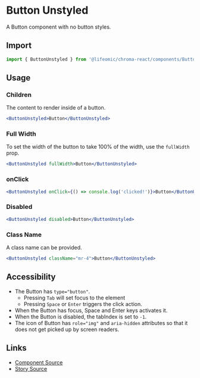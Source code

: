 # Button Unstyled

A Button component with no button styles.

## Import

```js
import { ButtonUnstyled } from '@lifeomic/chroma-react/components/ButtonUnstyled';
```

<!-- STORY -->

## Usage

### Children

The content to render inside of a button.

```jsx
<ButtonUnstyled>Button</ButtonUnstyled>
```

### Full Width

To set the width of the button to take 100% of the width, use the `fullWidth`
prop.

```jsx
<ButtonUnstyled fullWidth>Button</ButtonUnstyled>
```

### onClick

```jsx
<ButtonUnstyled onClick={() => console.log('clicked!')}>Button</ButtonUnstyled>
```

### Disabled

```jsx
<ButtonUnstyled disabled>Button</ButtonUnstyled>
```

### Class Name

A class name can be provided.

```jsx
<ButtonUnstyled className="mr-4">Button</ButtonUnstyled>
```

## Accessibility

- The Button has `type="button"`.
  - Pressing `Tab` will set focus to the element
  - Pressing `Space` or `Enter` triggers the click action.
- When the Button has focus, Space and Enter keys activates it.
- When the Button is disabled, the tabIndex is set to `-1`.
- The icon of Button has `role="img"` and `aria-hidden` attributes so that it
  does not get picked up by screen readers.

## Links

- [Component Source](https://github.com/lifeomic/chroma-react/blob/master/src/components/Button/ButtonUnstyled.tsx)
- [Story Source](https://github.com/lifeomic/chroma-react/blob/master/stories/components/Button/ButtonUnstyled.stories.tsx)
